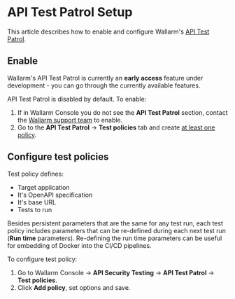 # API Test Patrol Setup

This article describes how to enable and configure Wallarm's [API Test Patrol](overview.md).

## Enable

Wallarm's API Test Patrol is currently an **early access** feature under development - you can go through the currently available features.

API Test Patrol is disabled by default. To enable:

1. If in Wallarm Console you do not see the **API Test Patrol** section, contact the [Wallarm support team](https://support.wallarm.com/) to enable.
1. Go to the **API Test Patrol** → **Test policies** tab and create [at least one policy](#configure-test-policies).

## Configure test policies

Test policy defines:

* Target application
* It's OpenAPI specification
* It's base URL 
* Tests to run

Besides persistent parameters that are the same for any test run, each test policy includes parameters that can be re-defined during each next test run (**Run time** parameters). Re-defining the run time parameters can be useful for embedding of Docker into the CI/CD pipelines.

To configure test policy:

1. Go to Wallarm Console → **API Security Testing** → **API Test Patrol** → **Test policies**.
1. Click **Add policy**, set options and save.